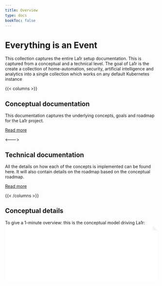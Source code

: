```yaml
---
title: Overview
type: docs
bookToc: false
---
```


# Everything is an Event
This collection captures the entire La1r setup documentation. This is captured from a conceptual and a technical level.
The goal of La1r is the create a collection of home-automation, security, artificial intelligence and analytics into a single collection which works on any default Kubernetes instance

{{< columns >}}
## Conceptual documentation
This documentation captures the underlying concepts, goals and roadmap for the La1r project.

[Read more](/docs/conceptual-setup)

<--->


## Technical documentation
All the details on how each of the concepts is implemented can be found here. It will also contain details on the roadmap based on the conceptual roadmap.

[Read more](/docs/technical-setup)



{{< /columns >}}

## Conceptual details

To give a 1-minute overview: this is the conceptual model driving La1r:
![Conceptual](/svg/conceptual.svg)